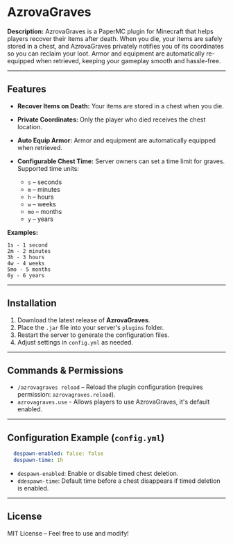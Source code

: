 # AzrovaGraves

**Description:**
AzrovaGraves is a PaperMC plugin for Minecraft that helps players recover their items after death. When you die, your items are safely stored in a chest, and AzrovaGraves privately notifies you of its coordinates so you can reclaim your loot. Armor and equipment are automatically re-equipped when retrieved, keeping your gameplay smooth and hassle-free.

---

## Features

* **Recover Items on Death:** Your items are stored in a chest when you die.
* **Private Coordinates:** Only the player who died receives the chest location.
* **Auto Equip Armor:** Armor and equipment are automatically equipped when retrieved.
* **Configurable Chest Time:** Server owners can set a time limit for graves. Supported time units:

  * `s` – seconds
  * `m` – minutes
  * `h` – hours
  * `w` – weeks
  * `mo` – months
  * `y` – years

**Examples:**

```
1s - 1 second  
2m - 2 minutes  
3h - 3 hours  
4w - 4 weeks  
5mo - 5 months  
6y - 6 years  
```

---

## Installation

1. Download the latest release of **AzrovaGraves**.
2. Place the `.jar` file into your server's `plugins` folder.
3. Restart the server to generate the configuration files.
4. Adjust settings in `config.yml` as needed.

---

## Commands & Permissions

* `/azrovagraves reload` – Reload the plugin configuration (requires permission: `azrovagraves.reload`).
* `azrovagraves.use` - Allows players to use AzrovaGraves, it's default enabled.

---

## Configuration Example (`config.yml`)

```yaml
  despawn-enabled: false: false
  despawn-time: 1h
```

* `despawn-enabled`: Enable or disable timed chest deletion.
* `ddespawn-time`: Default time before a chest disappears if timed deletion is enabled.

---

## License

MIT License – Feel free to use and modify!
